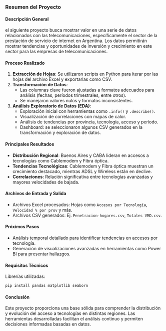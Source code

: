### Resumen del Proyecto

#### Descripción General

el siguiente proyecto busca mostrar valor en una serie de datos relacionados con las telecomunicaciones, específicamente el sector de la prestación de servicio de internet en Argentina. Los datos permitirán mostrar tendencias y oportunidades de inversión y crecimiento en este sector para las empresas de telecomunicaciones.


#### Proceso Realizado
1. **Extracción de Hojas**: Se utilizaron scripts en Python para iterar por las hojas del archivo Excel y exportarlas como CSV.
2. **Transformación de Datos**: 
   - Las columnas clave fueron ajustadas a formatos adecuados para análisis (fechas, períodos trimestrales, entre otros).
   - Se manejaron valores nulos y formatos inconsistentes.
3. **Análisis Exploratorio de Datos (EDA)**:
   - Exploración inicial con herramientas como `.info()` y `.describe()`.
   - Visualización de correlaciones con mapas de calor.
   - Análisis de tendencias por provincia, tecnología, acceso y período.
   - Dashboard: se seleccionaron algunos CSV generados en la transformación y exploración de datos.

#### Principales Resultados
- **Distribución Regional**: Buenos Aires y CABA lideran en accesos a tecnologías como Cablemodem y Fibra óptica.
- **Tendencias Tecnológicas**: Cablemodem y Fibra óptica muestran un crecimiento destacado, mientras ADSL y Wireless están en declive.
- **Correlaciones**: Relación significativa entre tecnologías avanzadas y mayores velocidades de bajada.

#### Archivos de Entrada y Salida
- Archivos Excel procesados: Hojas como `Accesos por Tecnología`, `Velocidad % por prov` y más.
- Archivos CSV generados: Ej. `Penetracion-hogares.csv`, `Totales VMD.csv`.

#### Próximos Pasos
- Análisis temporal detallado para identificar tendencias en accesos por tecnología.
- Generación de visualizaciones avanzadas en herramientas como Power BI para presentar hallazgos.

#### Requisitos Técnicos
Librerías utilizadas:
```bash
pip install pandas matplotlib seaborn
```

#### Conclusión
Este proyecto proporciona una base sólida para comprender la distribución y evolución del acceso a tecnologías en distintas regiones. Las herramientas desarrolladas facilitan el análisis continuo y permiten decisiones informadas basadas en datos.